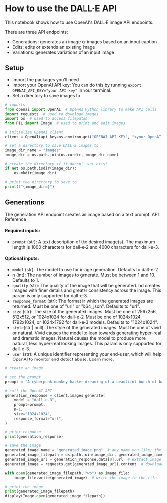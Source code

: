 # How to use the DALL·E API

This notebook shows how to use OpenAI's DALL·E image API endpoints.

There are three API endpoints:

 - Generations: generates an image or images based on an input caption
 - Edits: edits or extends an existing image
 - Variations: generates variations of an input image

## Setup

 - Import the packages you'll need
 - Import your OpenAI API key: You can do this by running `export OPENAI_API_KEY="your API key"` in your terminal.
 - Set a directory to save images to

```python
# imports
from openai import OpenAI  # OpenAI Python library to make API calls
import requests  # used to download images
import os  # used to access filepaths
from PIL import Image  # used to print and edit images

# initialize OpenAI client
client = OpenAI(api_key=os.environ.get("OPENAI_API_KEY", "<your OpenAI API key if not set as env var>"))
```

```python
# set a directory to save DALL·E images to
image_dir_name = "images"
image_dir = os.path.join(os.curdir, image_dir_name)

# create the directory if it doesn't yet exist
if not os.path.isdir(image_dir):
    os.mkdir(image_dir)

# print the directory to save to
print(f"{image_dir=}")
```

## Generations

The generation API endpoint creates an image based on a text prompt. API Reference

#### Required inputs:
 - `prompt` (str): A text description of the desired image(s). The maximum length is 1000 characters for dall-e-2 and 4000 characters for dall-e-3.

#### Optional inputs:

 - `model` (str): The model to use for image generation. Defaults to dall-e-2
 - n (int): The number of images to generate. Must be between 1 and 10. Defaults to 1.
 - `quality` (str): The quality of the image that will be generated. hd creates images with finer details and greater consistency across the image. This param is only supported for dall-e-3.
 - `response_format` (str): The format in which the generated images are returned. Must be one of "url" or "b64_json". Defaults to "url".
 - `size` (str): The size of the generated images. Must be one of 256x256, 512x512, or 1024x1024 for dall-e-2. Must be one of 1024x1024, 1792x1024, or 1024x1792 for dall-e-3 models. Defaults to "1024x1024".
 - `style`(str | null): The style of the generated images. Must be one of vivid or natural. Vivid causes the model to lean towards generating hyper-real and dramatic images. Natural causes the model to produce more natural, less hyper-real looking images. This param is only supported for dall-e-3.
 - `user` (str): A unique identifier representing your end-user, which will help OpenAI to monitor and detect abuse. Learn more.

```python
# create an image

# set the prompt
prompt = "A cyberpunk monkey hacker dreaming of a beautiful bunch of bananas, digital art"

# call the OpenAI API
generation_response = client.images.generate(
    model = "dall-e-3",
    prompt=prompt,
    n=1,
    size="1024x1024",
    response_format="url",
)

# print response
print(generation_response)
```

```python
# save the image
generated_image_name = "generated_image.png"  # any name you like; the filetype should be .png
generated_image_filepath = os.path.join(image_dir, generated_image_name)
generated_image_url = generation_response.data[0].url  # extract image URL from response
generated_image = requests.get(generated_image_url).content  # download the image

with open(generated_image_filepath, "wb") as image_file:
    image_file.write(generated_image)  # write the image to the file
```

```python
# print the image
print(generated_image_filepath)
display(Image.open(generated_image_filepath))
```